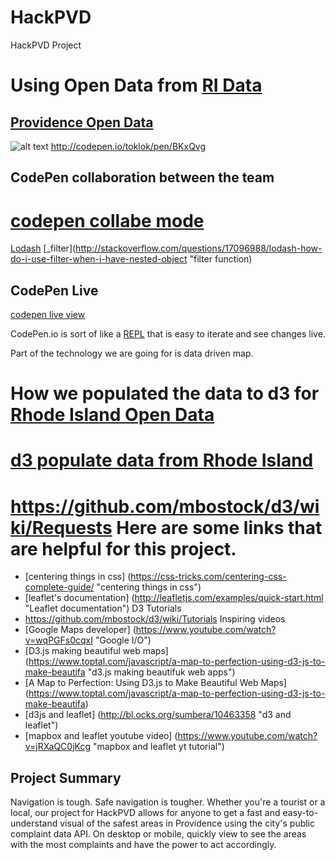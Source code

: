 # HackPVD
HackPVD Project

Using Open Data from [RI Data](]http://data.providenceri.com/, "providence data")
==================================================================================
[Providence Open Data](https://data.providenceri.gov/dataset/PPD-Arrest-Log-Past-30-Days-HACKATHON/k6cx-967p, "data set")
-----

![alt text](https://blog.codepen.io/wp-content/uploads/2012/06/EditOn-Codepen.svg "CodePen logo")
http://codepen.io/toklok/pen/BKxQvg

CodePen collaboration between the team
---------------------------------------
[codepen collabe mode](http://codepen.io/toklok/collab/BKxQvg/ "codepen collab mode")
=====================================================================================

[Lodash](https://lodash.com/docs "lodash")
[_filter](http://stackoverflow.com/questions/17096988/lodash-how-do-i-use-filter-when-i-have-nested-object "filter function)

CodePen Live
------------
[codepen live view](http://codepen.io/toklok/live/BKxQvg "codpen live")

CodePen.io is sort of like a [REPL](https://en.wikipedia.org/wiki/Read%E2%80%93eval%E2%80%93print_loop "REPL for ClojureScript") that is easy to iterate and see changes live.  

Part of the technology we are going for is data driven map.  

How we populated the data to d3 for [Rhode Island Open Data](http://www.ri.gov/data/ "RI Open data")
=====================================================================================================

[d3 populate data from Rhode Island](https://github.com/mbostock/d3/wiki/Requests "d3js populate data")
======================================================================================

https://github.com/mbostock/d3/wiki/Requests
Here are some links that are helpful for this project.
=======================================================


* [centering things in css] (https://css-tricks.com/centering-css-complete-guide/ "centering things in css")
* [leaflet's documentation] (http://leafletjs.com/examples/quick-start.html "Leaflet documentation")
D3 Tutorials
* https://github.com/mbostock/d3/wiki/Tutorials
Inspiring videos
* [Google Maps developer] (https://www.youtube.com/watch?v=wqPGFs0cqxI "Google I/O")
* [D3.js making beautiful web maps] (https://www.toptal.com/javascript/a-map-to-perfection-using-d3-js-to-make-beautifa "d3.js making beautifuk web apps")
* [A Map to Perfection: Using D3.js to Make Beautiful Web Maps] (https://www.toptal.com/javascript/a-map-to-perfection-using-d3-js-to-make-beautifa)
* [d3js and leaflet] (http://bl.ocks.org/sumbera/10463358 "d3 and leaflet")
* [mapbox and leaflet youtube video] (https://www.youtube.com/watch?v=jRXaQC0jKcg "mapbox and leaflet yt tutorial")

Project Summary
---------------
Navigation is tough. Safe navigation is tougher. Whether you're a tourist or a local, our project for HackPVD allows for anyone to get a fast and easy-to-understand visual of the safest areas in Providence using the city's public complaint data API. On desktop or mobile, quickly view to see the areas with the most complaints and have the power to act accordingly. 

